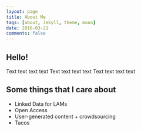 ```yaml
---
layout: page
title: About Me
tags: [about, Jekyll, theme, moon]
date: 2016-03-21
comments: false
---
```


## Hello!
Text text text text 
Text text text text 
Text text text text 

## Some things that I care about 
+ Linked Data for LAMs
+ Open Access
+ User-generated content + crowdsourcing 
+ Tacos 
      
